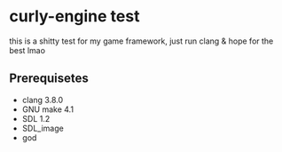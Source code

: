 # curly-engine test

this is a shitty test for my game framework, just run clang & hope for the best lmao

## Prerequisetes
* clang 3.8.0
* GNU make 4.1
* SDL 1.2
* SDL\_image
* god
